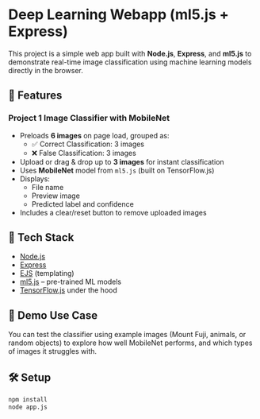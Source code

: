 # Deep Learning Webapp (ml5.js + Express)

This project is a simple web app built with **Node.js**, **Express**, and **ml5.js** to demonstrate real-time image classification using machine learning models directly in the browser.

## 🚀 Features

### Project 1 Image Classifier with MobileNet
- Preloads **6 images** on page load, grouped as:
  - ✅ Correct Classification: 3 images
  - ❌ False Classification: 3 images
- Upload or drag & drop up to **3 images** for instant classification
- Uses **MobileNet** model from `ml5.js` (built on TensorFlow.js)
- Displays:
  - File name
  - Preview image
  - Predicted label and confidence
- Includes a clear/reset button to remove uploaded images

## 🧠 Tech Stack

- [Node.js](https://nodejs.org/)
- [Express](https://expressjs.com/)
- [EJS](https://ejs.co/) (templating)
- [ml5.js](https://ml5js.org/) – pre-trained ML models
- [TensorFlow.js](https://www.tensorflow.org/js) under the hood

## 📸 Demo Use Case

You can test the classifier using example images (Mount Fuji, animals, or random objects) to explore how well MobileNet performs, and which types of images it struggles with.

## 🛠️ Setup

```bash
npm install
node app.js